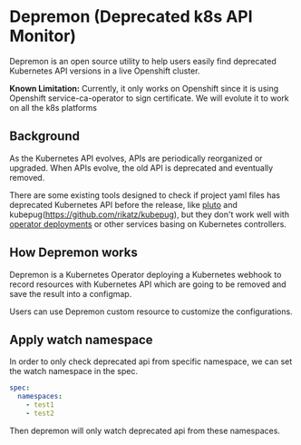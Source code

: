 # Depremon (Deprecated k8s API Monitor)

Depremon is an open source utility to help users easily find deprecated Kubernetes API versions in a live Openshift cluster.

**Known Limitation:** Currently, it only works on Openshift since it is using Openshift service-ca-operator to sign certificate. We will evolute it to work on all the k8s platforms

## Background

As the Kubernetes API evolves, APIs are periodically reorganized or upgraded. When APIs evolve, the old API is deprecated and eventually removed.

There are some existing tools designed to check if project yaml files has deprecated Kubernetes API before the release, like [pluto](https://github.com/FairwindsOps/pluto) and kubepug(https://github.com/rikatz/kubepug), but they don't work well with [operator deployments](https://github.com/operator-framework) or other services basing on Kubernetes controllers.

## How Depremon works

Depremon is a Kubernetes Operator deploying a Kubernetes webhook to record resources with Kubernetes API which are going to be removed and save the result into a configmap.

Users can use Depremon custom resource to customize the configurations.

## Apply watch namespace

In order to only check deprecated api from specific namespace, we can set the watch namespace in the spec.

```yaml
spec:
  namespaces:
    - test1
    - test2
```

Then depremon will only watch deprecated api from these namespaces.
